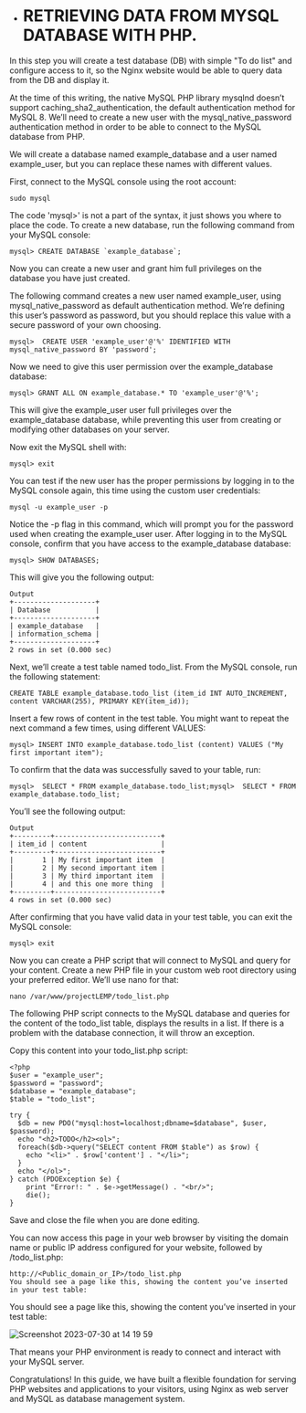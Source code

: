 * # RETRIEVING DATA FROM MYSQL DATABASE WITH PHP.
In this step you will create a test database (DB) with simple "To do list" and configure access to it, so the Nginx website would be able to query data from the DB and display it.

At the time of this writing, the native MySQL PHP library mysqlnd doesn’t support caching_sha2_authentication, the default authentication method for MySQL 8. We’ll need to create a new user with the mysql_native_password authentication method in order to be able to connect to the MySQL database from PHP.

We will create a database named example_database and a user named example_user, but you can replace these names with different values.

First, connect to the MySQL console using the root account:
````
sudo mysql
````
The code 'mysql>' is not a part of the syntax, it just shows you where to place the code.
To create a new database, run the following command from your MySQL console:
````
mysql> CREATE DATABASE `example_database`;
````
Now you can create a new user and grant him full privileges on the database you have just created.

The following command creates a new user named example_user, using mysql_native_password as default authentication method. We’re defining this user’s password as password, but you should replace this value with a secure password of your own choosing.
````
mysql>  CREATE USER 'example_user'@'%' IDENTIFIED WITH mysql_native_password BY 'password';
````
Now we need to give this user permission over the example_database database:
````
mysql> GRANT ALL ON example_database.* TO 'example_user'@'%';
````
This will give the example_user user full privileges over the example_database database, while preventing this user from creating or modifying other databases on your server.

Now exit the MySQL shell with:
````
mysql> exit
````
You can test if the new user has the proper permissions by logging in to the MySQL console again, this time using the custom user credentials:
````
mysql -u example_user -p
````
Notice the -p flag in this command, which will prompt you for the password used when creating the example_user user. After logging in to the MySQL console, confirm that you have access to the example_database database:
````
mysql> SHOW DATABASES;
````
This will give you the following output:
````
Output
+--------------------+
| Database           |
+--------------------+
| example_database   |
| information_schema |
+--------------------+
2 rows in set (0.000 sec)
````
Next, we’ll create a test table named todo_list. From the MySQL console, run the following statement:
````
CREATE TABLE example_database.todo_list (item_id INT AUTO_INCREMENT, content VARCHAR(255), PRIMARY KEY(item_id));
````
Insert a few rows of content in the test table. You might want to repeat the next command a few times, using different VALUES:
````
mysql> INSERT INTO example_database.todo_list (content) VALUES ("My first important item");
````
To confirm that the data was successfully saved to your table, run:
````
mysql>  SELECT * FROM example_database.todo_list;mysql>  SELECT * FROM example_database.todo_list;
````
You’ll see the following output:
````
Output
+---------+--------------------------+
| item_id | content                  |
+---------+--------------------------+
|       1 | My first important item  |
|       2 | My second important item |
|       3 | My third important item  |
|       4 | and this one more thing  |
+---------+--------------------------+
4 rows in set (0.000 sec)
````
After confirming that you have valid data in your test table, you can exit the MySQL console:
````
mysql> exit
````
Now you can create a PHP script that will connect to MySQL and query for your content. Create a new PHP file in your custom web root directory using your preferred editor. We’ll use nano for that:
````
nano /var/www/projectLEMP/todo_list.php
````
The following PHP script connects to the MySQL database and queries for the content of the todo_list table, displays the results in a list. If there is a problem with the database connection, it will throw an exception.

Copy this content into your todo_list.php script:
````
<?php
$user = "example_user";
$password = "password";
$database = "example_database";
$table = "todo_list";

try {
  $db = new PDO("mysql:host=localhost;dbname=$database", $user, $password);
  echo "<h2>TODO</h2><ol>";
  foreach($db->query("SELECT content FROM $table") as $row) {
    echo "<li>" . $row['content'] . "</li>";
  }
  echo "</ol>";
} catch (PDOException $e) {
    print "Error!: " . $e->getMessage() . "<br/>";
    die();
}
````
Save and close the file when you are done editing.

You can now access this page in your web browser by visiting the domain name or public IP address configured for your website, followed by /todo_list.php:
````
http://<Public_domain_or_IP>/todo_list.php
You should see a page like this, showing the content you’ve inserted in your test table:
````
You should see a page like this, showing the content you’ve inserted in your test table:

![Screenshot 2023-07-30 at 14 19 59](https://github.com/Egal212/DEVOPS-PROJECTS1.0/assets/114033502/f096ea04-79d5-4ef5-976e-d47fd94a7df4)


That means your PHP environment is ready to connect and interact with your MySQL server.

Congratulations! In this guide, we have built a flexible foundation for serving PHP websites and applications to your visitors, using Nginx as web server and MySQL as database management system.
